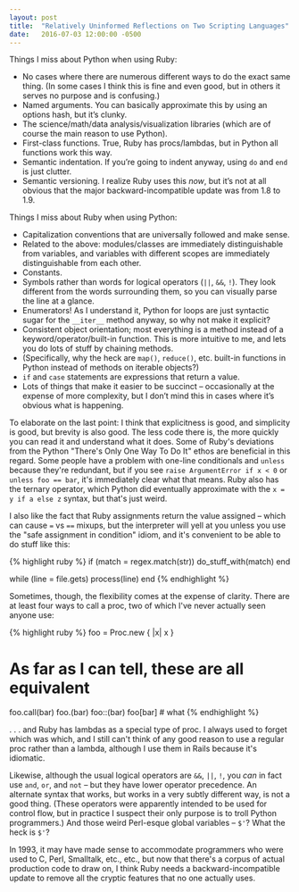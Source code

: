 ```yaml
---
layout: post
title:  "Relatively Uninformed Reflections on Two Scripting Languages"
date:   2016-07-03 12:00:00 -0500
---
```


Things I miss about Python when using Ruby:

* No cases where there are numerous different ways to do the exact same thing. (In some cases I think this is fine and even good, but in others it serves no purpose and is confusing.)
* Named arguments. You can basically approximate this by using an options hash, but it’s clunky.
* The science/math/data analysis/visualization libraries (which are of course the main reason to use Python).
* First-class functions. True, Ruby has procs/lambdas, but in Python all functions work this way.
* Semantic indentation. If you’re going to indent anyway, using `do` and `end` is just clutter.
* Semantic versioning. I realize Ruby uses this *now*, but it’s not at all obvious that the major backward-incompatible update was from 1.8 to 1.9.

Things I miss about Ruby when using Python:

* Capitalization conventions that are universally followed and make sense.
* Related to the above: modules/classes are immediately distinguishable from variables, and variables with different scopes are immediately distinguishable from each other.
* Constants.
* Symbols rather than words for logical operators (`||`, `&&`, `!`). They look different from the words surrounding them, so you can visually parse the line at a glance.
* Enumerators! As I understand it, Python for loops are just syntactic sugar for the `__iter__` method anyway, so why not make it explicit?
* Consistent object orientation; most everything is a method instead of a keyword/operator/built-in function. This is more intuitive to me, and lets you do lots of stuff by chaining methods.
* (Specifically, why the heck are `map()`, `reduce()`, etc. built-in functions in Python instead of methods on iterable objects?)
* `if` and `case` statements are expressions that return a value.
* Lots of things that make it easier to be succinct – occasionally at the expense of more complexity, but I don’t mind this in cases where it’s obvious what is happening.

To elaborate on the last point: I think that explicitness is good, and
simplicity is good, but brevity is also good. The less code there is, the more
quickly you can read it and understand what it does. Some of Ruby's deviations
from the Python "There's Only One Way To Do It" ethos are beneficial in this
regard. Some people have a problem with one-line conditionals and `unless`
because they're redundant, but if you see `raise ArgumentError if x < 0` or
`unless foo == bar`, it's immediately clear what that means. Ruby also has the
ternary operator, which Python did eventually approximate with the
`x = y if a else z` syntax, but that's just weird.

I also like the fact that Ruby assignments return the value assigned – which
can cause `=` vs `==` mixups, but the interpreter will yell at you unless you
use the "safe assignment in condition" idiom, and it's convenient to be able to
do stuff like this:

{% highlight ruby %}
if (match = regex.match(str))
  do_stuff_with(match)
end

while (line = file.gets)
  process(line)
end
{% endhighlight %}

Sometimes, though, the flexibility comes at the expense of clarity. There are
at least four ways to call a proc, two of which I've never actually seen anyone
use:

{% highlight ruby %}
foo = Proc.new { |x| x }
# As far as I can tell, these are all equivalent
foo.call(bar)
foo.(bar)
foo::(bar)
foo[bar] # what
{% endhighlight %}

. . . and Ruby has lambdas as a special type of proc. I always used to forget
which was which, and I still can't think of any good reason to use a regular
proc rather than a lambda, although I use them in Rails because it's idiomatic.

Likewise, although the usual logical operators are `&&`, `||`, `!`, you *can* in
fact use `and`, `or`, and `not` – but they have lower operator precedence. An
alternate syntax that works, but works in a very subtly different way, is not a
good thing. (These operators were apparently intended to be used for control
flow, but in practice I suspect their only purpose is to troll Python
programmers.) And those weird Perl-esque global variables – `$'`? What the heck
is `$'`?

In 1993, it may have made sense to accommodate programmers who were used to C,
Perl, Smalltalk, etc., etc., but now that there's a corpus of actual production
code to draw on, I think Ruby needs a backward-incompatible update to remove all
the cryptic features that no one actually uses.
